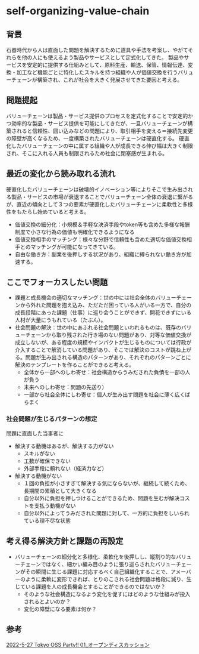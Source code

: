 # self-organizing-value-chain

## 背景
石器時代から人は直面した問題を解決するために道具や手法を考案し、やがてそれらを他の人にも使えるよう製品やサービスとして定式化してきた。
製品やサービスを安定的に提供する仕組みとして、原料生産、輸送、保管、情報伝達、変換・加工など機能ごとに特化したスキルを持つ組織や人が価値交換を行うバリューチェーンが構築され、これが社会を大きく発展させてきた要因と考える。


## 問題提起
バリューチェーンは製品・サービス提供のプロセスを定式化することで安定的かつ効率的な製品・サービス提供を可能にしてきたが、一旦バリューチェーンが構築されると信頼性、囲い込みなどの問題により、取引相手を変える＝接続先変更の障壁が高くなるため、一度構築されたバリューチェーンは硬直化する。
硬直化したバリューチェーンの中に属する組織や人が成長できる伸び幅は大きく制限され、そこに入れる人員も制限されるため社会に閉塞感が生まれる。


## 最近の変化から読み取れる流れ
硬直化したバリューチェーンは破壊的イノベーション等によりそこで生み出される製品・サービスの市場が衰退することでバリューチェーン全体の衰退に繋がるが、直近の傾向として３つの要素が硬直化したバリューチェーンに柔軟性と多様性をもたらし始めていると考える。
- 価値交換の細分化：小規模＆手軽な決済手段やtoken等も含めた多様な報酬制度で小さな行為の価値も明確化できるようになる
- 価値交換相手のマッチング：様々な分野で信頼性も含めた適切な価値交換相手とのマッチングが可能になってきている。
- 自由な働き方：副業を後押しする状況があり、組織に縛られない働き方が加速する。


## ここでフォーカスしたい問題
- 課題と成長機会の適切なマッチング：世の中には社会全体のバリューチェーンから外れた問題を抱え込み、ただただ困っている人がいる一方で、自分の成長段階にあった課題（仕事）に巡り会うことができず、開花できずにいる人材が大量にうもれている（たぶん）。
- 社会問題の解決：世の中にあふれる社会問題といわれるものは、既存のバリューチェーンから取り残された行き場のない問題があり、対等な価値交換が成立しないが、ある程度の規模やインパクトが生じるものについては行政が介入することで解消している問題があり、そこでは解決のコストが跳ね上がる。問題が生み出される構造のパターンがあり、それぞれのパターンごとに解決のテンプレートを作ることができると考える。
  - 全体から一部へのしわ寄せ：社会構造からうみだされた負債を一部の人が負う
  - 未来へのしわ寄せ：問題の先送り）
  - 一部から社会全体にしわ寄せ：個人が生み出す問題を社会に薄く広くばらまく

### 社会問題が生じるパターンの想定
問題に直面した当事者に
- 解決する動機はあるが、解決する力がない
  - スキルがない
  - 工数が確保できない
  - 外部手段に頼れない（経済力など）
- 解決する動機がない
  - １回の負担が小さすぎて解決する気にならないが、継続して続くため、長期間の累積として大きくなる
  - 自分以外に負担を押しつけることができるため、問題を生むが解決コストを支払う動機がない
  - 自分以外によってうみだされた問題に対して、一方的に負担をしいられている理不尽な状態


## 考え得る解決方針と課題の再設定
- バリューチェーンの細分化と多様化、柔軟化を後押しし、縦割り的なバリューチェーンではなく、細かい編み目のように張り巡らされたバリューチェーンがその瞬間に生じる課題に対応するべく自己組織化することで、アメーバーのように柔軟に変形できれば、とりのこされる社会問題は格段に減り、生じている課題を人の成長機会とすることができるのではないか？
  - そのような社会構造になるよう変化を促すにはどのような仕組みが投入されるとよいのか？
  - 変化の障壁になる要素は何か？

## 参考
[2022-5-27 Tokyo OSS Party!! 01_オープンディスカッション](https://tokyoossparty.slack.com/archives/C02JQF374H2/p1653606820800259)
